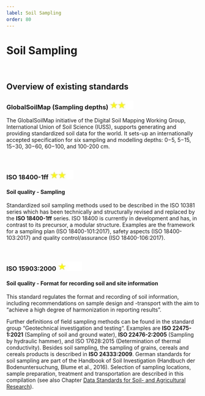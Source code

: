 ```yaml
---
label: Soil Sampling
order: 80
---
```

# Soil Sampling

<br>

## Overview of existing standards

### GlobalSoilMap (Sampling depths) ![](/static/img/two_star.jpg)

The GlobalSoilMap initiative of the Digital Soil Mapping Working Group, International Union of Soil Science (IUSS),
supports generating and providing standardized soil data for the world. It sets-up an internationally accepted
specification for six sampling and modelling depths: 0−5, 5−15, 15−30, 30−60, 60−100, and 100-200 cm.

<br>

### ISO 18400-1ff ![](/static/img/two_star.jpg) 
#### Soil quality - Sampling

Standardized soil sampling methods used to be described in the ISO 10381 series which has been technically and
structurally revised and replaced by the **ISO 18400-1ff** series. ISO 18400 is currently in development and has, in
contrast to its precursor, a modular structure. Examples are the framework for a sampling plan (ISO 18400-101:2017),
safety aspects (ISO 18400-103:2017) and quality control/assurance (ISO 18400-106:2017).

<br>

### ISO 15903:2000 ![](/static/img/one_star.jpg)
#### Soil quality - Format for recording soil and site information

This standard regulates the format and recording of soil information, including
recommendations on sample design and -transport with the aim to “achieve a high degree
of harmonization in reporting results”.


Further definitions of field sampling methods can be found in the standard group
“Geotechnical investigation and testing“. Examples are **ISO 22475-1:2021** (Sampling of soil
and ground water), **ISO 22476-2:2005** (Sampling by hydraulic hammer), and ISO 17628:2015
(Determination of thermal conductivity). Besides soil sampling, the sampling of grains,
cereals and cereals products is described in **ISO 24333:2009**. German standards for soil
sampling are part of the Handbook of Soil Investigation (Handbuch der Bodenuntersuchung,
Blume et al., 2016). Selection of sampling locations, sample preparation, treatment and
transportation are described in this compilation (see also Chapter [Data Standards for Soil- and Agricultural Research](https://zalf-rdm.github.io)).

